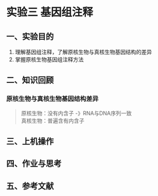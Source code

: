 # 实验三 基因组注释  
## 一、实验目的  
1. 理解基因组注释，了解原核生物与真核生物基因结构的差异
2. 掌握原核生物基因组注释方法


## 二、知识回顾  
### 原核生物与真核生物基因结构差异
> 原核生物：没有内含子 -》RNA与DNA序列一致  
> 真核生物：普遍含有内含子

## 三、上机操作  


## 四、作业与思考  


## 五、参考文献  
